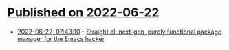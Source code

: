 # [Published on 2022-06-22](index.md)

* [2022-06-22, 07:43:10](https://news.ycombinator.com/item?id=31833101) - [Straight.el: next-gen, purely functional package manager for the Emacs hacker](https://github.com/radian-software/straight.el)
